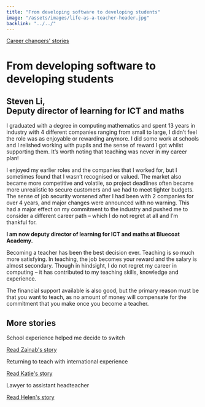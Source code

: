 ```yaml
---
title: "From developing software to developing students"
image: "/assets/images/life-as-a-teacher-header.jpg"
backlink: "../../"
---
```


<div class="content-wrapper">
    <div class="content__left">
        <div class="stories">
        <p>
            <a class="backlink backlink--top" href="/life-as-a-teacher/my-story-into-teaching/career-changers">Career changers' stories</a>
        </p>
            <h1>From developing software to developing students</h1>
            <div class="story-header">
                <div class="story-header__thumb" style="background-image:url('/assets/images/stories/stories-steven.jpg')"></div>
                <div class="story-header__label">
                    <h2>Steven Li, <br>Deputy director of learning for ICT and maths</h2>
                </div>
            </div>
            <p class="prominent">
                I graduated with a degree in computing mathematics and spent 13 years in industry with 4 different companies ranging from small to large, I didn’t feel the role was as enjoyable or rewarding anymore. I did some work at schools and I relished working with pupils and the sense of reward I got whilst supporting them. It’s worth noting that teaching was never in my career plan!
            </p>
            <p>
            I enjoyed my earlier roles and the companies that I worked for, but I sometimes found that I wasn’t recognised or valued. The market also became more competitive and volatile, so project deadlines often became more unrealistic to secure customers and we had to meet tighter budgets. The sense of job security worsened after I had been with 2 companies for over 4 years, and major changes were announced with no warning. This had a major effect on my commitment to the industry and pushed me to consider a different career path – which I do not regret at all and I’m thankful for.
            </p>
            <div>
                <div class="quote-block">
                    <span class="icon-quote"></span>
                    <strong class="quote-block__content">I am  now deputy director of learning for ICT and maths at Bluecoat Academy.<span class="icon-quote quote-close"></span></strong>
                </div>
               <p>
                  Becoming a teacher has been the best decision ever. Teaching is so much more satisfying. In teaching, the job becomes your reward and the salary is almost secondary. Though in hindsight, I do not regret my career in computing – it has contributed to my teaching skills, knowledge and experience.
                </p>
            </div>
            <p>
              The financial support available is also good, but the primary reason must be that you want to teach, as no amount of money will compensate for the commitment that you make once you become a teacher.
            </p>
        </div>
    </div>
</div>

<div class="more-stories">
    <h2 class="more-stories_header strapline">More stories</h2>
    <div class="more-stories__thumbs">
        <div class="more-stories__thumbs__thumb">
            <a href="/life-as-a-teacher/my-story-into-teaching/career-changers/school-experience-helped-me-decide-to-switch">
                <div class="more-stories__thumbs__thumb__img" style="background-image:url('/assets/images/stories/stories-zainab.jpg')"></div>
            </a>
            <div class="more-stories__thumbs__thumb__content">
                <p>School experience helped me decide to switch</p>
                <a class="git-link" href="/life-as-a-teacher/my-story-into-teaching/career-changers/school-experience-helped-me-decide-to-switch">Read Zainab's story  <i class="fas fa-chevron-right"></i></a>
            </div>
        </div>
        <div class="more-stories__thumbs__thumb">
            <a href="/life-as-a-teacher/my-story-into-teaching/international-career-changers/returning-to-teaching-with-international-experience">
                <div class="more-stories__thumbs__thumb__img" style="background-image:url('/assets/images/stories/stories-katie.png')"></div>
            </a>
            <div class="more-stories__thumbs__thumb__content">
                <p>Returning to teach with international experience</p>
                <a class="git-link" href="/life-as-a-teacher/my-story-into-teaching/international-career-changers/returning-to-teaching-with-international-experience">Read Katie's story  <i class="fas fa-chevron-right"></i></a>
            </div>
        </div>
        <div class="more-stories__thumbs__thumb">
            <a href="/life-as-a-teacher/my-story-into-teaching/career-progression/lawyer-to-assistant-teacher">
                <div class="more-stories__thumbs__thumb__img" style="background-image:url('/assets/images/stories/stories-helen.jpg')"></div>
            </a>
            <div class="more-stories__thumbs__thumb__content">
                <p>Lawyer to assistant headteacher</p>
                <a class="git-link" href="/life-as-a-teacher/my-story-into-teaching/career-progression/lawyer-to-assistant-teacher">Read Helen's story <i class="fas fa-chevron-right"></i></a>
            </div>
        </div>
    </div>
</div>
